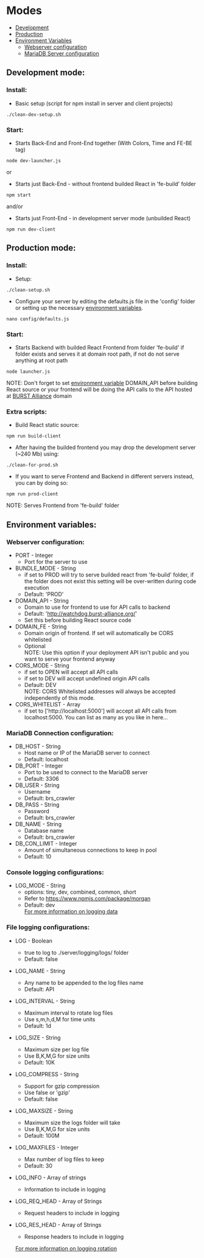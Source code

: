 # Modes
* [Development](https://github.com/gpedro34/BURST-NetX/blob/master/USAGE.md#development-mode)
* [Production](https://github.com/gpedro34/BURST-NetX/blob/master/USAGE.md#production-mode)
* [Environment Variables](https://github.com/gpedro34/BURST-NetX/blob/master/USAGE.md#environment-variables)
  * [Webserver configuration](https://github.com/gpedro34/BURST-NetX/blob/master/USAGE.md#webserver-configuration)
  * [MariaDB Server configuration](https://github.com/gpedro34/BURST-NetX/blob/master/USAGE.md#mariadb-server-configuration)

## Development mode:
### Install:
- Basic setup (script for npm install in server and client projects)
```
./clean-dev-setup.sh
```
### Start:
- Starts Back-End and Front-End together (With Colors, Time and FE-BE tag)
```
node dev-launcher.js
```
or
- Starts just Back-End - without frontend builded React in 'fe-build' folder
```
npm start
```
and/or
- Starts just Front-End -  in development server mode (unbuilded React)
```
npm run dev-client
```

## Production mode:
### Install:
- Setup:
```
./clean-setup.sh
```
- Configure your server by editing the defaults.js file in the 'config' folder or setting up the necessary [environment variables](https://github.com/gpedro34/BURST-NetX/blob/master/USAGE.md#environment-variables).
```
nano config/defaults.js
```
### Start:
- Starts Backend with builded React Frontend from folder 'fe-build' if folder exists and serves it at domain root path, if not do not serve anything at root path
```
node launcher.js
```
NOTE: Don't forget to set [environment variable](https://github.com/gpedro34/BURST-NetX/blob/master/USAGE.md#environment-variables) DOMAIN_API before building React source or your frontend will be doing the API calls to the API hosted at [BURST Alliance](http://watchdog.burst-alliance.org) domain
### Extra scripts:
- Build React static source:
```
npm run build-client
```
- After having the builded frontend you may drop the development server (~240 Mb) using:
```
./clean-for-prod.sh
```
- If you want to serve Frontend and Backend in different servers instead, you can by doing so:
```
npm run prod-client
```
NOTE: Serves Frontend from 'fe-build' folder

## Environment variables:
### Webserver configuration:
* PORT - Integer
  * Port for the server to use
* BUNDLE_MODE - String
  * if set to PROD will try to serve builded react from 'fe-build' folder, if the folder does not exist this setting will be over-written during code execution
  * Default: 'PROD'
* DOMAIN_API - String
  * Domain to use for frontend to use for API calls to backend
  * Default: 'http://watchdog.burst-alliance.org/'
  * Set this before building React source code
* DOMAIN_FE - String
  * Domain origin of frontend. If set will automatically be CORS whitelisted
  * Optional  
  NOTE: Use this option if your deployment API isn't public and you want to serve your frontend anyway
* CORS_MODE - String
  * if set to OPEN will accept all API calls
  * if set to DEV will accept undefined origin API calls
  * Default: DEV  
  NOTE: CORS Whitelisted addresses will always be accepted independently of this mode.
* CORS_WHITELIST - Array
  * if set to ['http://localhost:5000'] will accept all API calls from localhost:5000. You can list as many as you like in here...
### MariaDB Connection configuration:
* DB_HOST - String
  * Host name or IP of the MariaDB server to connect
  * Default: localhost
* DB_PORT - Integer
  * Port to be used to connect to the MariaDB server
  * Default: 3306
* DB_USER - String
  * Username
  * Default: brs_crawler
* DB_PASS - String
  * Password
  * Default: brs_crawler
* DB_NAME - String
  * Database name
  * Default: brs_crawler
* DB_CON_LIMIT - Integer
  * Amount of simultaneous connections to keep in pool
  * Default: 10
### Console logging configurations:
* LOG_MODE - String
  * options: tiny, dev, combined, common, short
  * Refer to https://www.npmjs.com/package/morgan
  * Default: dev  
[For more information on logging data](https://www.npmjs.com/package/morgan)
### File logging configurations:
* LOG - Boolean
  * true to log to ./server/logging/logs/ folder
  * Default: false
* LOG_NAME - String
  * Any name to be appended to the log files name
  * Default: API
* LOG_INTERVAL - String
  * Maximum interval to rotate log files
  * Use s,m,h,d,M for time units
  * Default: 1d
* LOG_SIZE - String
  * Maximum size per log file
  * Use B,K,M,G for size units
  * Default: 10K
* LOG_COMPRESS - String
  * Support for gzip compression
  * Use false or 'gzip'
  * Default: false
* LOG_MAXSIZE - String
  * Maximum size the logs folder will take
  * Use B,K,M,G for size units
  * Default: 100M
* LOG_MAXFILES - Integer
  * Max number of log files to keep
  * Default: 30
* LOG_INFO - Array of strings
  * Information to include in logging
* LOG_REQ_HEAD - Array of Strings
  * Request headers to include in logging
* LOG_RES_HEAD - Array of Strings
  * Response headers to include in logging  
    
  [For more information on logging rotation](https://www.npmjs.com/package/rotating-file-stream)
